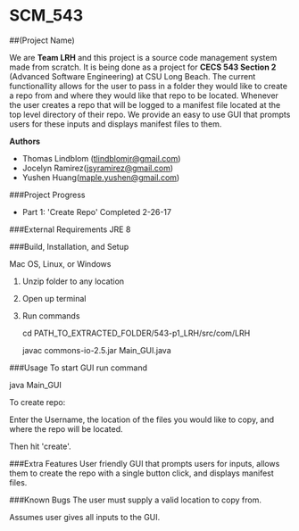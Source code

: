 # SCM_543

##(Project Name)

We are **Team LRH** and this project is a source code management system made from scratch. It is being done as a project for **CECS 543 Section 2** (Advanced Software Engineering) at CSU Long Beach. The current functionallity allows for the user to pass in a folder they would like to create a repo from and where they would like that repo to be located. Whenever the user creates a repo that will be logged to a manifest file located at the top level directory of their repo. We provide an easy to use GUI that prompts users for these inputs and displays manifest files to them.

**Authors**
- Thomas Lindblom (tlindblomjr@gmail.com)
- Jocelyn Ramirez(jsyramirez@gmail.com)
- Yushen Huang(maple.yushen@gmail.com)

###Project Progress
- Part 1: 'Create Repo' Completed 2-26-17

###External Requirements
JRE 8

###Build, Installation, and Setup

Mac OS, Linux, or Windows

1. Unzip folder to any location

2. Open up terminal 

3. Run commands

   cd PATH_TO_EXTRACTED_FOLDER/543-p1_LRH/src/com/LRH
   
   javac commons-io-2.5.jar Main_GUI.java


###Usage
To start GUI run command

java Main_GUI

To create repo:

Enter the Username, the location of the files you would like to copy, and where the repo will be located.

Then hit 'create'.

###Extra Features
User friendly GUI that prompts users for inputs, allows them to create the repo with a single button click, and displays manifest files.

###Known Bugs
The user must supply a valid location to copy from.

Assumes user gives all inputs to the GUI.

